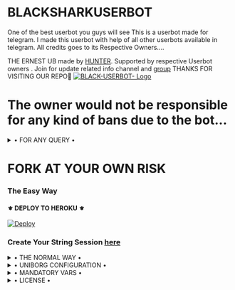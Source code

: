 # BLACKSHARKUSERBOT
One of the best userbot you guys will see
This is a userbot made for telegram. I made this userbot with help of all other userbots available in telegram. All credits goes to its Respective Owners....

THE ERNEST UB made by [HUNTER](https//t.me/black_lord_on_fire). Supported by respective Userbot owners . Join for update related info channel and [group](https://t.me/black_shark_bot_support_group) THANKS FOR VISITING OUR REPO💖
[![BLACK-USERBOT- Logo](
https://telegra.ph/file/a0f553c85bcb82311721a.jpg)](https://t.me/black_shark_bot_support_group)


# The owner would not be responsible for any kind of bans due to the bot...


<details>

  <summary> • FOR ANY QUERY • </summary>
<h2 align="center"> <a href="https://t.me/black_shark_bot_support_group">☢️JOIN BLACK_Support</a></h2>
</details>


# FORK AT YOUR OWN RISK


  
### The Easy Way

<h4>⚜️ DEPLOY TO HEROKU ⚜️</h4>

[![Deploy](https://www.herokucdn.com/deploy/button.svg)](https://dashboard.heroku.com/new?template=https%3A%2F%2Fgithub.com%2FSPAMMERS-LITE%2FBLACKSHARKUSERBOT)


### Create Your String Session [here](https://replit.com/@TeamCriminal/BLACK-USERBOT#main.py)

</details>

<details>

  <summary> • THE NORMAL WAY • </summary>

Simply clone the repository and run the main file:
```sh
FROM Spammers-lite=BlacksharkUB:latest

#clonning repo 
RUN git clone https://github.com/Team-Criminal/Vader /root/userbot

#working directory 
WORKDIR /root/Vader

# Install requirements
RUN pip3 install -U -r requirements.txt

ENV PATH="/home/userbot/bin:$PATH"

CMD ["python3","-m","userbot"]
```

An example `local_config.py` file could be:

**Not All of the variables are mandatory**

__The Userbot should work by setting only the first two variables__

```python3
from heroku_config import Var

class Development(Var):
  APP_ID = 6
  API_HASH = "eb06d4abfb49dc3eeb1aeb98ae0f581e"
```

</details>

<details>

  <summary> • UNIBORG CONFIGURATION • </summary>

The UniBorg Config is situated in `userbot/uniborgConfig.py`.

**Heroku Configuration**
Simply just leave the Config as it is.

**Local Configuration**
Fortunately there are no Mandatory vars for the UniBorg Support Config.

</details>

<details>

  <summary> • MANDATORY VARS • </summary>

- Only two of the environment variables are mandatory.
- This is because of `telethon.errors.rpc_error_list.ApiIdPublishedFloodError`
    - `APP_ID`:   You can get this value from https://my.telegram.org
    - `API_HASH`:   You can get this value from https://my.telegram.org
- The userbot will not work without setting the mandatory vars.


</details>

<details>

  <summary> • LICENSE • </summary>

![](https://www.gnu.org/graphics/gplv3-or-later.png)

Copyright (C) 2021 Team-Criminal 

Poject [ERNEST USERBOT](https://github.com/Team-Criminal/ERNEST USERBOT) is free software: you can redistribute it and/or modify

it under the terms of the GNU General Public License as published by

the Free Software Foundation, either version 3 of the License, or

(at your option) any later version.

This program is distributed in the hope that it will be useful,

but WITHOUT ANY WARRANTY; without even the implied warranty of

MERCHANTABILITY or FITNESS FOR A PARTICULAR PURPOSE.  See the

GNU General Public License for more details.

You should have received a copy of the GNU General Public License

along with this program. If not, see <https://www.gnu.org/licenses/>.

</details>
